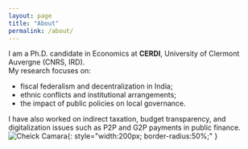```yaml
---
layout: page
title: "About"
permalink: /about/
---
```


I am a Ph.D. candidate in Economics at **CERDI**, University of Clermont Auvergne (CNRS, IRD).  
My research focuses on:

- fiscal federalism and decentralization in India;
- ethnic conflicts and institutional arrangements;
- the impact of public policies on local governance.

I have also worked on indirect taxation, budget transparency, and digitalization issues such as P2P and G2P payments in public finance.
![Cheick Camara](/assets/profile.jpg){: style="width:200px; border-radius:50%;" }
